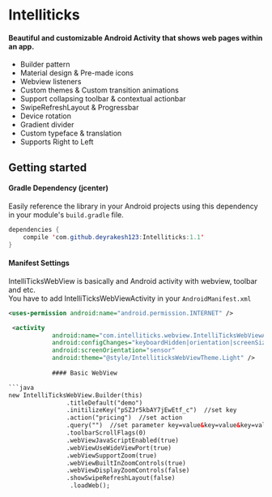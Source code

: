 # Intelliticks

#### Beautiful and customizable Android Activity that shows web pages within an app.

* Builder pattern
* Material design & Pre-made icons
* Webview listeners
* Custom themes & Custom transition animations
* Support collapsing toolbar & contextual actionbar
* SwipeRefreshLayout & Progressbar
* Device rotation
* Gradient divider
* Custom typeface & translation
* Supports Right to Left
## Getting started

#### Gradle Dependency (jcenter)

Easily reference the library in your Android projects using this dependency in your module's `build.gradle` file.

```java
dependencies {
    compile 'com.github.deyrakesh123:Intelliticks:1.1'
}
```

#### Manifest Settings

IntelliTicksWebView is basically and Android activity with webview, toolbar and etc.  
You have to add IntelliTicksWebViewActivity in your `AndroidManifest.xml`

```xml
<uses-permission android:name="android.permission.INTERNET" />

 <activity
            android:name="com.intelliticks.webview.IntelliTicksWebViewActivity"
            android:configChanges="keyboardHidden|orientation|screenSize"
            android:screenOrientation="sensor"
            android:theme="@style/IntelliticksWebViewTheme.Light" />
            
            #### Basic WebView

```java
new IntelliTicksWebView.Builder(this)
                .titleDefault("demo")
                .initilizeKey("pSZJr5kbAY7jEwEtf_c")  //set key
                .action("pricing")  //set action
                .query("")  //set parameter key=value&key=value&key=value
                .toolbarScrollFlags(0)
                .webViewJavaScriptEnabled(true)
                .webViewUseWideViewPort(true)
                .webViewSupportZoom(true)
                .webViewBuiltInZoomControls(true)
                .webViewDisplayZoomControls(false)
                .showSwipeRefreshLayout(false)
                 .loadWeb();
